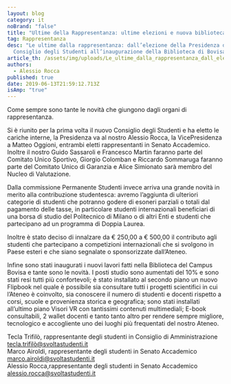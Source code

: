 ```yaml
---
layout: blog
category: it
noBrand: "false"
title: "Ultime della Rappresentanza: ultime elezioni e nuova biblioteca!"
tag: Rappresentanza
desc: "Le ultime dalla rappresentanza: dall’elezione della Presidenza del
  Consiglio degli Studenti all’inaugurazione della Biblioteca di Bovisa"
article_th: /assets/img/uploads/Le_ultime_dalla_rappresentanza_dall_elezione_della_Presidenza_del.jpg
authors:
  - Alessio Rocca
published: true
date: 2019-06-13T21:59:12.713Z
isAmp: "true"
---
```


Come sempre sono tante le novità che giungono dagli organi di rappresentanza.

Si è riunito per la prima volta il nuovo Consiglio degli Studenti e ha eletto le cariche interne, la Presidenza va al nostro Alessio Rocca, la VicePresidenza a Matteo Oggioni, entrambi eletti rappresentanti in Senato Accademico. Inoltre il nostro Guido Sassaroli e Francesco Martin faranno parte del Comitato Unico Sportivo, Giorgio Colomban e Riccardo Sommaruga faranno parte del Comitato Unico di Garanzia e Alice Simionato sarà membro del Nucleo di Valutazione.

Dalla commissione Permanente Studenti invece arriva una grande novità in merito alla contribuzione studentesca: avremo l’aggiunta di ulteriori categorie di studenti che potranno godere di esoneri parziali o totali dal pagamento delle tasse, in particolare studenti internazionali beneficiari di una borsa di studio del Politecnico di Milano o di altri Enti e studenti che partecipano ad un programma di Doppia Laurea.

Inoltre è stato deciso di innalzare da € 250,00 a € 500,00 il contributo agli studenti che partecipano a competizioni internazionali che si svolgono in Paese esteri e che siano segnalate o sponsorizzate dall’Ateneo.

Infine sono stati inaugurati i nuovi lavori fatti nella Biblioteca del Campus Bovisa e tante sono le novità. I posti studio sono aumentati del 10% e sono stati resi tutti più confortevoli; è stato installato al secondo piano un nuovo Flipbook nel quale è possibile sia consultare tutti i progetti scientifici in cui l’Ateneo è coinvolto, sia conoscere il numero di studenti e docenti rispetto a corsi, scuole e provenienza storica e geografica; sono stati installati all’ultimo piano Visori VR con tantissimi contenuti multimediali; E-book consultabili, 2 wallet docenti e tanto tanto altro per rendere sempre migliore, tecnologico e accogliente uno dei luoghi più frequentati del nostro Ateneo.

Tecla Trifilò, rappresentante degli studenti in Consiglio di Amministrazione tecla.trifilò@svoltastudenti.it  
Marco Airoldi, rappresentante degli studenti in Senato Accademico  
[marco.airoldi@svoltastudenti.it](mailto:marco.airoldi@svoltastudenti.it)  
Alessio Rocca,rappresentante degli studenti in Senato Accademico  
[alessio.rocca@svoltastudenti.it](mailto:alessio.rocca@svoltastudenti.it)
